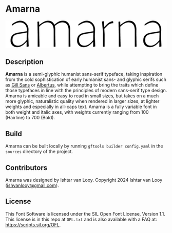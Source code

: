 # Amarna

![Amarna](documentation/Amarna-1.gif)

## Description
**Amarna** is a semi-glyphic humanist sans-serif typeface, taking inspiration from the cold sophistication of early humanist sans- and glyphic serifs such as [Gill Sans](https://en.wikipedia.org/wiki/Gill_Sans/) or [Albertus](https://en.wikipedia.org/wiki/Albertus_(typeface)), while attempting to bring the traits which define those typefaces in line with the principles of modern sans-serif type design. Amarna is amicable and easy to read in small sizes, but takes on a much more glyphic, naturalistic quality when rendered in larger sizes, at lighter weights and especially in all-caps text.
Amarna is a fully variable font in both weight and italic axes, with weights currently ranging from 100 (Hairline) to 700 (Bold).

## Build
Amarna can be built locally by running
```gftools builder config.yaml```
in the `sources` directory of the project.

## Contributors
Amarna was designed by Ishtar van Looy.
Copyright 2024 Ishtar van Looy (ishvanlooy@gmail.com).

## License
This Font Software is licensed under the SIL Open Font License, Version 1.1. This license is in this repo at `OFL.txt` and is also available with a FAQ at: https://scripts.sil.org/OFL.